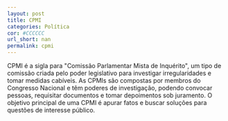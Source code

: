 ```yaml
---
layout: post
title: CPMI
categories: Política
cor: #CCCCCC
url_short: nan
permalink: cpmi
---
```

CPMI é a sigla para "Comissão Parlamentar Mista de Inquérito", um tipo de comissão criada pelo poder legislativo para investigar irregularidades e tomar medidas cabíveis. As CPMIs são compostas por membros do Congresso Nacional e têm poderes de investigação, podendo convocar pessoas, requisitar documentos e tomar depoimentos sob juramento. O objetivo principal de uma CPMI é apurar fatos e buscar soluções para questões de interesse público.
